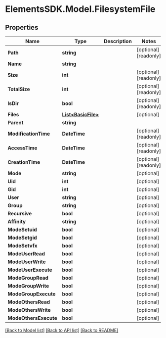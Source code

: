 # ElementsSDK.Model.FilesystemFile

## Properties

Name | Type | Description | Notes
------------ | ------------- | ------------- | -------------
**Path** | **string** |  | [optional] [readonly] 
**Name** | **string** |  | 
**Size** | **int** |  | [optional] [readonly] 
**TotalSize** | **int** |  | [optional] [readonly] 
**IsDir** | **bool** |  | [optional] [readonly] 
**Files** | [**List&lt;BasicFile&gt;**](BasicFile.md) |  | [optional] 
**Parent** | **string** |  | 
**ModificationTime** | **DateTime** |  | [optional] [readonly] 
**AccessTime** | **DateTime** |  | [optional] [readonly] 
**CreationTime** | **DateTime** |  | [optional] [readonly] 
**Mode** | **string** |  | [optional] 
**Uid** | **int** |  | [optional] 
**Gid** | **int** |  | [optional] 
**User** | **string** |  | [optional] 
**Group** | **string** |  | [optional] 
**Recursive** | **bool** |  | [optional] 
**Affinity** | **string** |  | [optional] 
**ModeSetuid** | **bool** |  | [optional] 
**ModeSetgid** | **bool** |  | [optional] 
**ModeSetvfx** | **bool** |  | [optional] 
**ModeUserRead** | **bool** |  | [optional] 
**ModeUserWrite** | **bool** |  | [optional] 
**ModeUserExecute** | **bool** |  | [optional] 
**ModeGroupRead** | **bool** |  | [optional] 
**ModeGroupWrite** | **bool** |  | [optional] 
**ModeGroupExecute** | **bool** |  | [optional] 
**ModeOthersRead** | **bool** |  | [optional] 
**ModeOthersWrite** | **bool** |  | [optional] 
**ModeOthersExecute** | **bool** |  | [optional] 

[[Back to Model list]](../README.md#documentation-for-models) [[Back to API list]](../README.md#documentation-for-api-endpoints) [[Back to README]](../README.md)

